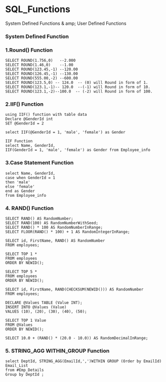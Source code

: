 # SQL_Functions
System Defined Functions & amp; User Defined Functions
<h3>System Defined Function</h3>
<h3>1.Round() Function</h3>


```
SELECT ROUND(1.756,0)   --2.000
SELECT ROUND(1.46,0)    --1.00
SELECT ROUND(123.45,-1) --120.00
SELECT ROUND(126.45,-1) --130.00 
SELECT ROUND(555.00,-2) --600.00
SELECT ROUND(123.5,0) -- 124.0  -- (0) will Round in form of 1.
SELECT ROUND(123.1,-1)-- 120.0  --(-1) will Round in form of 10.
SELECT ROUND(123.1,-2)--100.0  -- (-2) will Round in form of 100. 

```

<h3>2.IIF() Function</h3>

```
using IIF() function with table data
Declare @GenderId int
SET @GenderId = 2

select IIF(@GenderId = 1, 'male', 'female') as Gender

IIF Function
select Name, GenderId,
IIF(GenderId = 1, 'male', 'female') as Gender from Employee_info

```
<h3>3.Case Statement Function</h3>

  ```
select Name, GenderId,
case when GenderId = 1
then 'male'
else 'female'
end as Gender
from Employee_info
```
<h3>4. RAND() Function</h3>

```
SELECT RAND() AS RandomNumber;
SELECT RAND(100) AS RandomNumberWithSeed;
SELECT RAND() * 100 AS RandomNumberInRange;
SELECT FLOOR(RAND() * 100) + 1 AS RandomIntegerInRange;

SELECT id, FirstName, RAND() AS RandomNumber
FROM employees;

SELECT TOP 1 *
FROM employees
ORDER BY NEWID();

SELECT TOP 5 *
FROM employees
ORDER BY NEWID();

SELECT id, FirstName, RAND(CHECKSUM(NEWID())) AS RandomNumber
FROM employees;

DECLARE @Values TABLE (Value INT);
INSERT INTO @Values (Value)
VALUES (10), (20), (30), (40), (50);

SELECT TOP 1 Value
FROM @Values
ORDER BY NEWID();

SELECT 10.0 + (RAND() * (20.0 - 10.0)) AS RandomDecimalInRange;
```

<h3>5. STRING_AGG WITHIN_GROUP Function</h3>

 ```
select DeptId, STRING_AGG(EmailId,',')WITHIN GROUP (Order by EmailId) Email_List
from #Emp_Details
Group by DeptId ;
```
